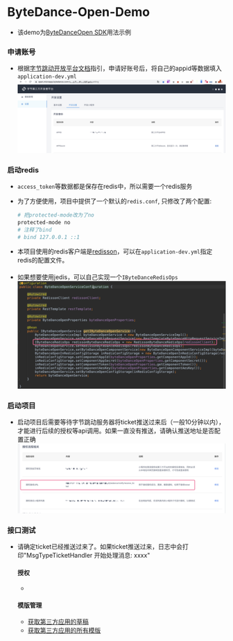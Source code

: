 # ByteDance-Open-Demo
- 该demo为[ByteDanceOpen SDK](https://github.com/yydzxz/ByteDanceOpen)用法示例

### 申请账号
- 根据[字节跳动开放平台文档](https://bytedance.feishu.cn/docs/doccnYmtnRy6APhKiTfYgW#)指引，申请好账号后，将自己的appid等数据填入
`application-dev.yml`
![image](https://github.com/yydzxz/ByteDance-Open-Demo/blob/master/images/QQ20200714-122557%402x.png)

### 启动redis
- `access_token`等数据都是保存在redis中，所以需要一个redis服务

- 为了方便使用，项目中提供了一个默认的`redis.conf`, 只修改了两个配置:

  ```bash
  # 把protected-mode改为了no
  protected-mode no
  # 注释了bind
  # bind 127.0.0.1 ::1
  ```
- 本项目使用的redis客户端是[redisson](https://github.com/redisson/redisson)，可以在`application-dev.yml`指定redis的配置文件。
#### 
- 如果想要使用jedis，可以自己实现一个`IByteDanceRedisOps`
![image](https://github.com/yydzxz/ByteDance-Open-Demo/blob/master/images/QQ20200715-144937%402x.png)


### 启动项目
- 启动项目后需要等待字节跳动服务器将ticket推送过来后（一般10分钟以内），才能进行后续的授权等api调用。如果一直没有推送，请确认推送地址是否配置正确
![image](https://github.com/yydzxz/ByteDance-Open-Demo/blob/master/images/QQ20200714-130942%402x.png)

### 接口测试
- 请确定ticket已经推送过来了。如果ticket推送过来，日志中会打印"MsgTypeTicketHandler 开始处理消息: xxxx"
  #### 授权
  - [](http://127.0.0.1:8080/bytedance/)

  #### 模版管理
  - [获取第三方应用的草稿](http://127.0.0.1:8080/bytedance/template/draft/list)
  - [获取第三方应用的所有模版](http://127.0.0.1:8080/bytedance/template/list)
